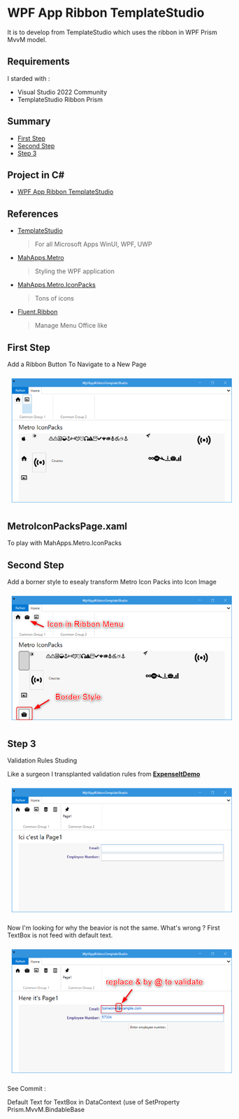 # WPF App Ribbon TemplateStudio
It is to develop from TemplateStudio which uses the ribbon in WPF Prism MvvM model.

## Requirements
I starded with :
- Visual Studio 2022 Community
- TemplateStudio Ribbon Prism

## Summary

- [First Step](#first-step)
- [Second Step](#second-step)
- [Step 3](#step-3)

## Project in C#
- [WPF App Ribbon TemplateStudio](/WpfAppRibbonTemplateStudio)

## References

- [TemplateStudio](https://github.com/microsoft/TemplateStudio)
    > For all Microsoft Apps WinUI, WPF, UWP 
 
- [MahApps.Metro](https://github.com/MahApps/MahApps.Metro)
    > Styling the WPF application

- [MahApps.Metro.IconPacks](https://github.com/MahApps/MahApps.Metro.IconPacks)
    > Tons of icons

- [Fluent.Ribbon](https://github.com/fluentribbon/Fluent.Ribbon)
    > Manage Menu Office like


## First Step
Add a Ribbon Button To Navigate to a New Page 

<img style="margin: 10px" src="Images/2023-01-30_12h49_09.png" alt="TemplateVisualStudio Ribbon" />

## MetroIconPacksPage.xaml
To play with MahApps.Metro.IconPacks


## Second Step

Add a borner style to esealy transform Metro Icon Packs into Icon Image

<img style="margin: 10px" src="Images/2023-01-31_12h52_34.png" alt="TemplateVisualStudio Ribbon transform Icon Image" />

## Step 3

Validation Rules Studing

Like a surgeon I transplanted validation rules from **[ExpenseItDemo](https://github.com/microsoft/WPF-Samples/tree/main/Sample%20Applications/ExpenseIt/ExpenseItDemo)**

<img style="margin: 10px" src="Images/2023-02-01_16h55_57.png" alt="Validation Rules" />

Now I'm looking for why the beavior is not the same. What's wrong ? First TextBox is not feed with default text.

<img style="margin: 10px" src="Images/2023-02-01_18h28_50.png" alt="Validation Rules + Default Text" />

See Commit :

Default Text for TextBox in DataContext (use of SetProperty Prism.MvvM.BindableBase








